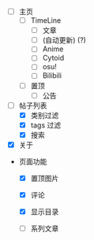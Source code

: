 - [ ] 主页
  - [ ] TimeLine
    - [ ] 文章
    - [ ] (自动更新) (?)
    - [ ] Anime
    - [ ] Cytoid
    - [ ] osu!
    - [ ] Bilibili
  - [ ] 置顶
    - [ ] 公告

- [ ] 帖子列表
  - [x] 类别过滤
  - [x] tags 过滤
  - [x] 搜索

- [x] 关于

- 页面功能
  - [x] 置顶图片
  - [x] 评论
  - [x] 显示目录
  
  - [ ] 系列文章
